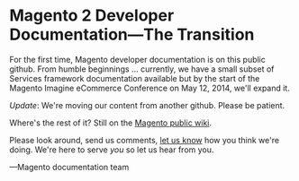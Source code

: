 <h1>Magento 2 Developer Documentation&mdash;The Transition</h1>

For the first time, Magento developer documentation is on this public github.
From humble beginnings ... currently, we have a small subset of Services framework
documentation available but by the start of the Magento Imagine eCommerce Conference on
May 12, 2014, we'll expand it.

_Update_: We're moving our content from another github. Please be patient.

Where's the rest of it? Still on the <a href="https://wiki.magento.com/display/MAGE2DOC/Magento+2+Product+Documentation" target="_blank">Magento public wiki</a>. 

Please look around, send us comments, [let us know](mailto:DL-Magento-Doc-Feedback@ebay.com) how you think we're doing.
We're here to serve _you_ so let us hear from you.

<p>&mdash;Magento documentation team</p>
